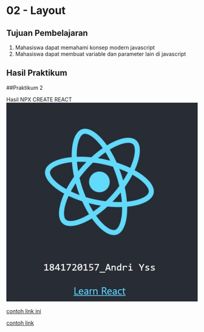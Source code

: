 # 02 - Layout

## Tujuan Pembelajaran

1. Mahasiswa dapat memahami konsep modern javascript
2. Mahasiswa dapat membuat variable dan parameter lain di javascript

## Hasil Praktikum

##Praktikum 2

Hasil NPX CREATE REACT
![contoh gambar NPX](img/praktikum2.jpg)

[contoh link ini](../../src/02_Hallo_World/App.js)

[contoh link](../../src/02_Hallo_World/index.js)